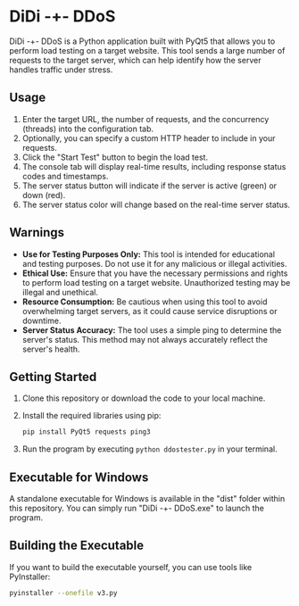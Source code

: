# DiDi -+- DDoS

DiDi -+- DDoS is a Python application built with PyQt5 that allows you to perform load testing on a target website. This tool sends a large number of requests to the target server, which can help identify how the server handles traffic under stress.

## Usage

1. Enter the target URL, the number of requests, and the concurrency (threads) into the configuration tab.
2. Optionally, you can specify a custom HTTP header to include in your requests.
3. Click the "Start Test" button to begin the load test.
4. The console tab will display real-time results, including response status codes and timestamps.
5. The server status button will indicate if the server is active (green) or down (red).
6. The server status color will change based on the real-time server status.

## Warnings

- **Use for Testing Purposes Only:** This tool is intended for educational and testing purposes. Do not use it for any malicious or illegal activities.
- **Ethical Use:** Ensure that you have the necessary permissions and rights to perform load testing on a target website. Unauthorized testing may be illegal and unethical.
- **Resource Consumption:** Be cautious when using this tool to avoid overwhelming target servers, as it could cause service disruptions or downtime.
- **Server Status Accuracy:** The tool uses a simple ping to determine the server's status. This method may not always accurately reflect the server's health.

## Getting Started

1. Clone this repository or download the code to your local machine.
2. Install the required libraries using pip:

    ```bash
    pip install PyQt5 requests ping3
    ```

3. Run the program by executing `python ddostester.py` in your terminal.

## Executable for Windows

A standalone executable for Windows is available in the "dist" folder within this repository. You can simply run "DiDi -+- DDoS.exe" to launch the program.

## Building the Executable

If you want to build the executable yourself, you can use tools like PyInstaller:

```bash
pyinstaller --onefile v3.py
